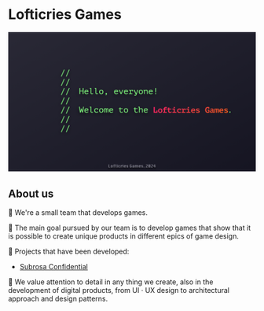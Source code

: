 # Lofticries Games

![image alt](/images/Greetings.png)

## About us

👋 We're a small team that develops games.

🎯 The main goal pursued by our team is to develop games that show that it is possible to create unique products in different epics of game design.

👔 Projects that have been developed:
- [Subrosa Confidential](https://github.com/Lofticries-Games/SubrosaKit)
  
🌃 We value attention to detail in any thing we create, also in the development of digital products, from UI · UX design to architectural approach and design patterns.

<!--
📺 You can follow us on TG, IG, as well as on the X. // add links after creating publics, add pictures
-->
